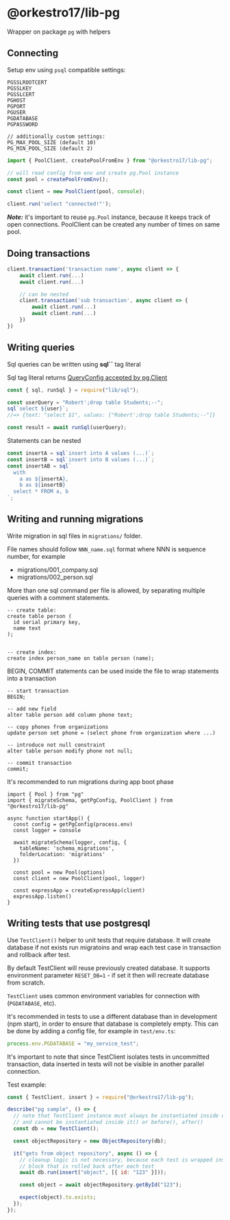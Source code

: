 # @orkestro17/lib-pg

Wrapper on package `pg` with helpers

## Connecting

Setup env using `psql` compatible settings:

```
PGSSLROOTCERT
PGSSLKEY
PGSSLCERT
PGHOST
PGPORT
PGUSER
PGDATABASE
PGPASSWORD

// additionally custom settings:
PG_MAX_POOL_SIZE (default 10)
PG_MIN_POOL_SIZE (default 2)
```

```js
import { PoolClient, createPoolFromEnv } from "@orkestro17/lib-pg";

// will read config from env and create pg.Pool instance
const pool = createPoolFromEnv();

const client = new PoolClient(pool, console);

client.run('select "connected!"');
```

**_Note:_** it's important to reuse `pg.Pool` instance, because it keeps track of open connections. PoolClient can be created any number of times on same pool.

## Doing transactions

```js
client.transaction('transaction name', async client => {
    await client.run(...)
    await client.run(...)

    // can be nested
    client.transaction('sub transaction', async client => {
        await client.run(...)
        await client.run(...)
    })
})
```

## Writing queries

Sql queries can be written using **sql``** tag literal

Sql tag literal returns [QueryConfig accepted by pg.Client](https://node-postgres.com/api/client)

```js
const { sql, runSql } = require("lib/sql");

const userQuery = "Robert';drop table Students;--";
sql`select ${user}`;
//=> {text: "select $1", values: ["Robert';drop table Students;--"]}

const result = await runSql(userQuery);
```

Statements can be nested

```js
const insertA = sql`insert into A values (...)`;
const insertB = sql`insert into B values (...)`;
const insertAB = sql`
  with 
    a as ${insertA},
    b as ${insertB}
  select * FROM a, b
`;
```

## Writing and running migrations

Write migration in sql files in `migrations/` folder.

File names should follow `NNN_name.sql` format where NNN is sequence number, for example

- migrations/001_company.sql
- migrations/002_person.sql

More than one sql command per file is allowed, by separating multiple queries with a comment statements.

```
-- create table:
create table person (
  id serial primary key,
  name text
);


-- create index:
create index person_name on table person (name);
```

BEGIN, COMMIT statements can be used inside the file to wrap statements into a transaction

```
-- start transaction
BEGIN;

-- add new field
alter table person add column phone text;

-- copy phones from organizations
update person set phone = (select phone from organization where ...)

-- introduce not null constraint
alter table person modify phone not null;

-- commit transaction
commit;
```

It's recommended to run migrations during app boot phase

```
import { Pool } from "pg"
import { migrateSchema, getPgConfig, PoolClient } from "@orkestro17/lib-pg"

async function startApp() {
  const config = getPgConfig(process.env)
  const logger = console

  await migrateSchema(logger, config, {
    tableName: 'schema_migrations',
    folderLocation: 'migrations'
  })

  const pool = new Pool(options)
  const client = new PoolClient(pool, logger)

  const expressApp = createExpressApp(client)
  expressApp.listen()
}
```

## Writing tests that use postgresql

Use `TestClient()` helper to unit tests that require database. It will create database if not exists run migratoins and wrap each test case in transaction and rollback after test.

By default TestClient will reuse previously created database. It supports environment parameter `RESET_DB=1` - if set it then will recreate database from scratch.

`TestClient` uses common environment variables for connection with (`PGDATABASE`, etc).

It's recommended in tests to use a different database than in development (npm start),
in order to ensure that database is completely empty. This can be done by adding a config file, for example in `test/env.ts`:

```js
process.env.PGDATABASE = "my_service_test";
```

It's important to note that since TestClient isolates tests in uncommitted transaction, data inserted in tests will not be visible in another parallel connection.

Test example:

```js
const { TestClient, insert } = require("@orkestro17/lib-pg");

describe("pg sample", () => {
  // note that TestClient instance must always be instantiated inside describe(),
  // and cannot be instantiated inside it() or before(), after()
  const db = new TestClient();

  const objectRepository = new ObjectRepository(db);

  it("gets from object repository", async () => {
    // cleanup logic is not necessary, because each test is wrapped inside transaction
    // block that is rolled back after each test
    await db.run(insert("object", [{ id: "123" }]));

    const object = await objectRepository.getById("123");

    expect(object).to.exists;
  });
});
```
